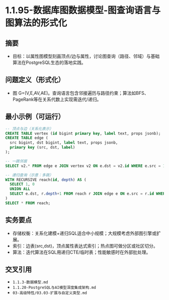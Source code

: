 ﻿# 1.1.95-数据库图数据模型-图查询语言与图算法的形式化

## 摘要

- 目标：以属性图模型刻画顶点/边与属性，讨论图查询（路径、邻域）与基础算法在PostgreSQL生态的落地实践。

## 问题定义（形式化）

- 图 G=(V,E,AV,AE)。查询语言包含邻接遍历与路径约束；算法如BFS、PageRank等在关系代数上实现需迭代/递归。

## 最小示例（可运行）

```sql
-- 顶点与边（关系化表示）
CREATE TABLE vertex (id bigint primary key, label text, props jsonb);
CREATE TABLE edge (
  src bigint, dst bigint, label text, props jsonb,
  primary key (src, dst, label)
);

-- 一跳邻居
SELECT v2.* FROM edge e JOIN vertex v2 ON e.dst = v2.id WHERE e.src = 1;

-- 递归查询（示意：多跳）
WITH RECURSIVE reach(id, depth) AS (
  SELECT 1, 0
  UNION ALL
  SELECT e.dst, r.depth+1 FROM reach r JOIN edge e ON e.src = r.id WHERE r.depth < 3
)
SELECT * FROM reach;
```

## 实务要点

- 存储权衡：关系化建模+递归SQL适合中小规模；大规模考虑外部图引擎或扩展。
- 索引：边表(src,dst)，顶点属性表达式索引；热点图可做分区或社区切分。
- 算法：迭代算法在SQL用递归CTE/临时表；性能敏感时在外部批处理。

## 交叉引用

- `1.1.3-数据模型.md`
- `1.1.20-PostgreSQL与AI模型深度集成架构.md`
- `03-高级特性/03.03-扩展与自定义类型.md`

